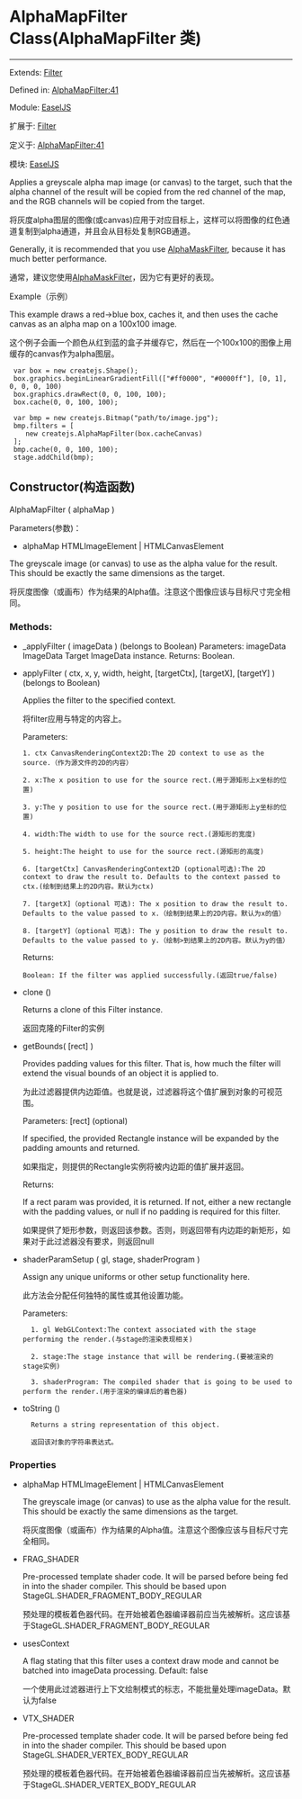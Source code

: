 # AlphaMapFilter Class(AlphaMapFilter 类)

------

Extends: [Filter](https://www.createjs.com/docs/easeljs/classes/Filter.html)

Defined in: [AlphaMapFilter:41](https://www.createjs.com/docs/easeljs/files/easeljs_filters_AlphaMapFilter.js.html#l41)

Module: [EaselJS](https://www.createjs.com/docs/easeljs/modules/EaselJS.html)

扩展于: [Filter](https://www.createjs.com/docs/easeljs/classes/Filter.html)

定义于: [AlphaMapFilter:41](https://www.createjs.com/docs/easeljs/files/easeljs_filters_AlphaMapFilter.js.html#l41)

模块: [EaselJS](https://www.createjs.com/docs/easeljs/modules/EaselJS.html)

Applies a greyscale alpha map image (or canvas) to the target, such that the alpha channel of the result will be copied from the red channel of the map, and the RGB channels will be copied from the target.

将灰度alpha图层的图像(或canvas)应用于对应目标上，这样可以将图像的红色通道复制到alpha通道，并且会从目标处复制RGB通道。

Generally, it is recommended that you use [AlphaMaskFilter](https://www.createjs.com/docs/easeljs/classes/AlphaMaskFilter.html), because it has much better performance.

通常，建议您使用[AlphaMaskFilter](https://www.createjs.com/docs/easeljs/classes/AlphaMaskFilter.html)，因为它有更好的表现。

Example（示例）

This example draws a red->blue box, caches it, and then uses the cache canvas as an alpha map on a 100x100 image.

这个例子会画一个颜色从红到蓝的盒子并缓存它，然后在一个100x100的图像上用缓存的canvas作为alpha图层。

```
 var box = new createjs.Shape();
 box.graphics.beginLinearGradientFill(["#ff0000", "#0000ff"], [0, 1], 0, 0, 0, 100)
 box.graphics.drawRect(0, 0, 100, 100);
 box.cache(0, 0, 100, 100);

 var bmp = new createjs.Bitmap("path/to/image.jpg");
 bmp.filters = [
    new createjs.AlphaMapFilter(box.cacheCanvas)
 ];
 bmp.cache(0, 0, 100, 100);
 stage.addChild(bmp);
```

## Constructor(构造函数)

AlphaMapFilter ( alphaMap )

Parameters(参数)：

- alphaMap HTMLImageElement | HTMLCanvasElement

The greyscale image (or canvas) to use as the alpha value for the result. This should be exactly the same dimensions as the target.

将灰度图像（或画布）作为结果的Alpha值。注意这个图像应该与目标尺寸完全相同。

### Methods:

- \_applyFilter ( imageData ) (belongs to Boolean)
    Parameters:
        imageData ImageData
        Target ImageData instance.
    Returns:
        Boolean.

- applyFilter ( ctx, x, y,  width,  height,  [targetCtx],  [targetX],  [targetY] ) (belongs to Boolean)
    
    Applies the filter to the specified context.

    将filter应用与特定的内容上。
    
    Parameters:
      
      1. ctx CanvasRenderingContext2D:The 2D context to use as the source.（作为源文件的2D的内容）
      
      2. x:The x position to use for the source rect.(用于源矩形上x坐标的位置)
    
      3. y:The y position to use for the source rect.(用于源矩形上y坐标的位置)

      4. width:The width to use for the source rect.(源矩形的宽度)

      5. height:The height to use for the source rect.(源矩形的高度)

      6. [targetCtx] CanvasRenderingContext2D (optional可选):The 2D context to draw the result to. Defaults to the context passed to ctx.(绘制到结果上的2D内容。默认为ctx)

      7. [targetX]（optional 可选): The x position to draw the result to. Defaults to the value passed to x.（绘制到结果上的2D内容。默认为x的值）

      8. [targetY]（optional 可选): The y position to draw the result to. Defaults to the value passed to y.（绘制>到结果上的2D内容。默认为y的值）

    Returns:

      Boolean: If the filter was applied successfully.(返回true/false)

- clone ()
    
     Returns a clone of this Filter instance.

     返回克隆的Filter的实例

- getBounds( [rect] )

     Provides padding values for this filter. That is, how much the filter will extend the visual bounds of an object it is applied to.

     为此过滤器提供内边距值。也就是说，过滤器将这个值扩展到对象的可视范围。

     Parameters: [rect]  (optional)

     If specified, the provided Rectangle instance will be expanded by the padding amounts and returned.

     如果指定，则提供的Rectangle实例将被内边距的值扩展并返回。

     Returns:

     If a rect param was provided, it is returned. If not, either a new rectangle with the padding values, or null if no padding is required for this filter.

     如果提供了矩形参数，则返回该参数。否则，则返回带有内边距的新矩形，如果对于此过滤器没有要求，则返回null

- shaderParamSetup ( gl, stage, shaderProgram )
    
     Assign any unique uniforms or other setup functionality here.

     此方法会分配任何独特的属性或其他设置功能。

     Parameters:

        1. gl WebGLContext:The context associated with the stage performing the render.(与stage的渲染表现相关)

        2. stage:The stage instance that will be rendering.(要被渲染的stage实例)

        3. shaderProgram: The compiled shader that is going to be used to perform the render.(用于渲染的编译后的着色器)

- toString ()
    
        Returns a string representation of this object.

        返回该对象的字符串表达式。

### Properties

- alphaMap HTMLImageElement | HTMLCanvasElement

    The greyscale image (or canvas) to use as the alpha value for the result. This should be exactly the same dimensions as the target.

    将灰度图像（或画布）作为结果的Alpha值。注意这个图像应该与目标尺寸完全相同。
    
- FRAG_SHADER
    
    Pre-processed template shader code. It will be parsed before being fed in into the shader compiler. This should be based upon StageGL.SHADER_FRAGMENT_BODY_REGULAR

    预处理的模板着色器代码。在开始被着色器编译器前应当先被解析。这应该基于StageGL.SHADER_FRAGMENT_BODY_REGULAR

- usesContext 

    A flag stating that this filter uses a context draw mode and cannot be batched into imageData processing. Default: false
    
    一个使用此过滤器进行上下文绘制模式的标志，不能批量处理imageData。默认为false

- VTX_SHADER

    Pre-processed template shader code. It will be parsed before being fed in into the shader compiler. This should be based upon StageGL.SHADER_VERTEX_BODY_REGULAR

    预处理的模板着色器代码。在开始被着色器编译器前应当先被解析。这应该基于StageGL.SHADER_VERTEX_BODY_REGULAR
